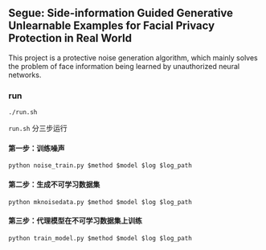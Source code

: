 ## Segue: Side-information Guided Generative Unlearnable Examples for Facial Privacy Protection in Real World 
This project is a protective noise generation algorithm, which mainly solves the problem of face information being learned by unauthorized neural networks.
### run
```
./run.sh
```
`run.sh` 分三步运行

#### 第一步：训练噪声 
```
python noise_train.py $method $model $log $log_path
```

#### 第二步：生成不可学习数据集 
```
python mknoisedata.py $method $model $log $log_path
```

#### 第三步：代理模型在不可学习数据集上训练 
```
python train_model.py $method $model $log $log_path
```

<!-- 噪声训练方法：
* GUE: Generative Unlearnable Examples
* UE: Unlearnable Examples
* RUE: Robust Unlearnable Examples
* TUE: Transferable Unlearnable Examples -->
